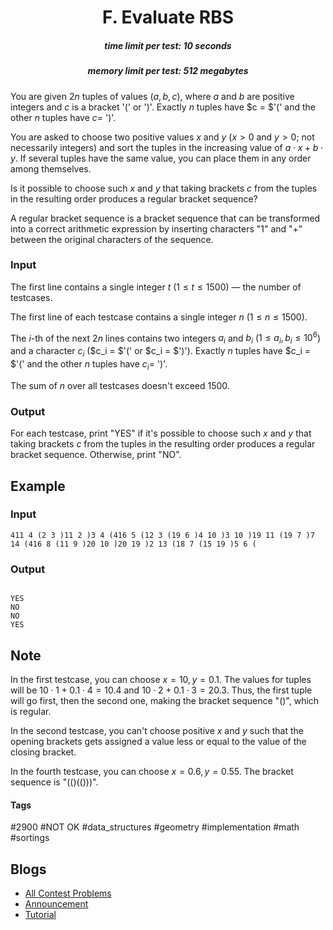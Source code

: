 <h1 style='text-align: center;'> F. Evaluate RBS</h1>

<h5 style='text-align: center;'>time limit per test: 10 seconds</h5>
<h5 style='text-align: center;'>memory limit per test: 512 megabytes</h5>

You are given $2n$ tuples of values $(a, b, c)$, where $a$ and $b$ are positive integers and $c$ is a bracket '(' or ')'. Exactly $n$ tuples have $c = $'(' and the other $n$ tuples have $c =$ ')'.

You are asked to choose two positive values $x$ and $y$ ($x > 0$ and $y > 0$; not necessarily integers) and sort the tuples in the increasing value of $a \cdot x + b \cdot y$. If several tuples have the same value, you can place them in any order among themselves.

Is it possible to choose such $x$ and $y$ that taking brackets $c$ from the tuples in the resulting order produces a regular bracket sequence?

A regular bracket sequence is a bracket sequence that can be transformed into a correct arithmetic expression by inserting characters "1" and "+" between the original characters of the sequence.

### Input

The first line contains a single integer $t$ ($1 \le t \le 1500$) — the number of testcases.

The first line of each testcase contains a single integer $n$ ($1 \le n \le 1500$).

The $i$-th of the next $2n$ lines contains two integers $a_i$ and $b_i$ ($1 \le a_i, b_i \le 10^6$) and a character $c_i$ ($c_i = $'(' or $c_i = $')'). Exactly $n$ tuples have $c_i = $'(' and the other $n$ tuples have $c_i =$ ')'.

The sum of $n$ over all testcases doesn't exceed $1500$.

### Output

For each testcase, print "YES" if it's possible to choose such $x$ and $y$ that taking brackets $c$ from the tuples in the resulting order produces a regular bracket sequence. Otherwise, print "NO".

## Example

### Input


```text
411 4 (2 3 )11 2 )3 4 (416 5 (12 3 (19 6 )4 10 )3 10 )19 11 (19 7 )7 14 (416 8 (11 9 )20 10 )20 19 )2 13 (18 7 (15 19 )5 6 (
```
### Output

```text

YES
NO
NO
YES

```
## Note

In the first testcase, you can choose $x = 10, y = 0.1$. The values for tuples will be $10 \cdot 1 + 0.1 \cdot 4 = 10.4$ and $10 \cdot 2 + 0.1 \cdot 3 = 20.3$. Thus, the first tuple will go first, then the second one, making the bracket sequence "()", which is regular.

In the second testcase, you can't choose positive $x$ and $y$ such that the opening brackets gets assigned a value less or equal to the value of the closing bracket.

In the fourth testcase, you can choose $x = 0.6, y = 0.55$. The bracket sequence is "(()(()))".



#### Tags 

#2900 #NOT OK #data_structures #geometry #implementation #math #sortings 

## Blogs
- [All Contest Problems](../Educational_Codeforces_Round_153_(Rated_for_Div._2).md)
- [Announcement](../blogs/Announcement.md)
- [Tutorial](../blogs/Tutorial.md)

